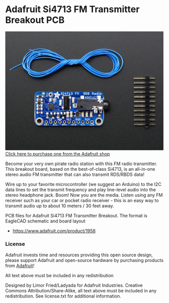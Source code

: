 # Adafruit Si4713 FM Transmitter Breakout PCB
<a href="http://www.adafruit.com/products/1958"><img src="assets/image.jpg?raw=true" width="500px"><br/>
Click here to purchase one from the Adafruit shop</a>

Become your very own pirate radio station with this FM radio transmitter. This breakout board, based on the best-of-class Si4713, is an all-in-one stereo audio FM transmitter that can also transmit RDS/RBDS data!

Wire up to your favorite microcontroller (we suggest an Arduino) to the I2C data lines to set the transmit frequency and play line-level audio into the stereo headphone jack. Boom! Now you are the media. Listen using any FM receiver such as your car or pocket radio receiver - this is an easy way to transmit audio up to about 10 meters / 30 feet away.

PCB files for Adafruit Si4713 FM Transmitter Breakout. The format is EagleCAD schematic and board layout
- https://www.adafruit.com/product/1958

### License

Adafruit invests time and resources providing this open source design, please support Adafruit and open-source hardware by purchasing products from [Adafruit](https://www.adafruit.com)!

All text above must be included in any redistribution

Designed by Limor Fried/Ladyada for Adafruit Industries.
Creative Commons Attribution/Share-Alike, all text above must be included in any redistribution. 
See license.txt for additional information.
